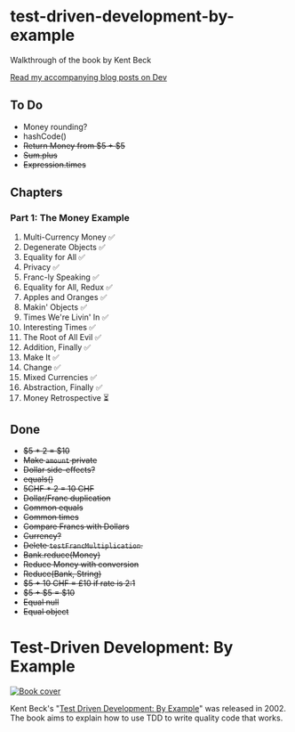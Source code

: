 # test-driven-development-by-example
Walkthrough of the book by Kent Beck

[Read my accompanying blog posts on Dev](https://dev.to/ruthmoog/book-club-test-driven-development-by-example-1-1e0l)

## To Do


- Money rounding?
- hashCode()
- ~~Return Money from $5 + $5~~
- ~~Sum.plus~~
- ~~Expression.times~~


## Chapters

### Part 1: The Money Example
1. Multi-Currency Money ✅
2. Degenerate Objects ✅
3. Equality for All ✅
4. Privacy ✅
5. Franc-ly Speaking ✅
6. Equality for All, Redux ✅
7. Apples and Oranges ✅
8. Makin' Objects ✅
9. Times We're Livin' In ✅
10. Interesting Times ✅
11. The Root of All Evil ✅
12. Addition, Finally ✅
13. Make It ✅
14. Change ✅
15. Mixed Currencies ✅
16. Abstraction, Finally ✅
17. Money Retrospective ⏳


## Done

- ~~$5 * 2 = $10~~
- ~~Make `amount` private~~
- ~~Dollar side-effects?~~
- ~~equals()~~
- ~~5CHF * 2 = 10 CHF~~
- ~~Dollar/Franc duplication~~
- ~~Common equals~~
- ~~Common times~~
- ~~Compare Francs with Dollars~~
- ~~Currency?~~
- ~~Delete `testFrancMultiplication`.~~
- ~~Bank.reduce(Money)~~
- ~~Reduce Money with conversion~~
- ~~Reduce(Bank, String)~~
- ~~$5 + 10 CHF = £10 if rate is 2:1~~
- ~~$5 + $5 = $10~~
- ~~Equal null~~
- ~~Equal object~~


# Test-Driven Development: By Example 

[![Book cover](https://learning.oreilly.com/library/cover/0321146530/250w/)](https://www.oreilly.com/library/view/test-driven-development/0321146530/)

Kent Beck's "[Test Driven Development: By Example](https://www.oreilly.com/library/view/test-driven-development/0321146530/)" was released in 2002. The book aims to explain how to use TDD to write quality code that works.
